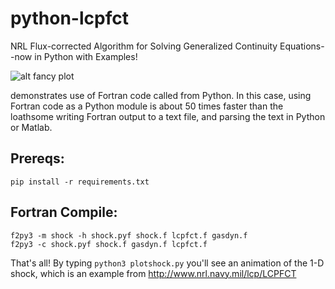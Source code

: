# python-lcpfct
NRL Flux-corrected Algorithm for Solving Generalized Continuity Equations--now in Python with Examples!


![alt fancy plot](http://scienceopen.github.io/fast2d.png)

demonstrates use of Fortran code called from Python. In this case, using Fortran code as a Python module
is about 50 times faster than the loathsome writing Fortran output to a text file, and parsing the text
in Python or Matlab.

Prereqs:
--------
``` pip install -r requirements.txt ```

Fortran Compile:
----------------
```
f2py3 -m shock -h shock.pyf shock.f lcpfct.f gasdyn.f
f2py3 -c shock.pyf shock.f gasdyn.f lcpfct.f
```

That's all! By typing ``` python3 plotshock.py ``` you'll see an animation of the 1-D shock, which is an 
example from http://www.nrl.navy.mil/lcp/LCPFCT
